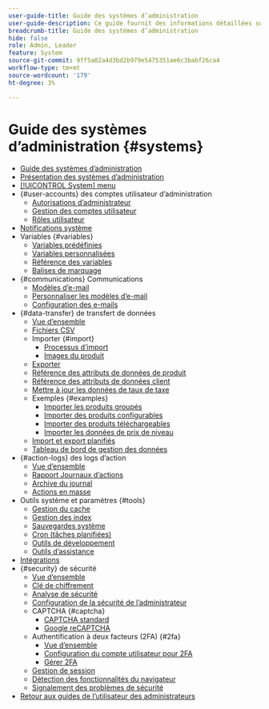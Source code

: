```yaml
---
user-guide-title: Guide des systèmes d’administration
user-guide-description: Ce guide fournit des informations détaillées sur la sécurité des administrateurs, les opérations de maintenance et les ressources à l’échelle du système qui prennent en charge les fonctions organisationnelles au sein de votre boutique Adobe Commerce.
breadcrumb-title: Guide des systèmes d’administration
hide: false
role: Admin, Leader
feature: System
source-git-commit: 9ff5a82a4d3bd2b979e5475351ae6c3babf26ca4
workflow-type: tm+mt
source-wordcount: '179'
ht-degree: 3%

---
```



# Guide des systèmes d’administration {#systems}

- [Guide des systèmes d’administration](guide-overview.md)
- [Présentation des systèmes d’administration](introduction.md)
- [[!UICONTROL System] menu](system-menu.md)
- {#user-accounts} des comptes utilisateur d’administration
   - [Autorisations d’administrateur](permissions.md)
   - [Gestion des comptes utilisateur](permissions-users-all.md)
   - [Rôles utilisateur](permissions-user-roles.md)
- [Notifications système](notifications.md)
- Variables {#variables}
   - [Variables prédéfinies](variables-predefined.md)
   - [Variables personnalisées](variables-custom.md)
   - [Référence des variables](variables-reference.md)
   - [Balises de marquage](markup-tags.md)
- {#communications} Communications
   - [Modèles d’e-mail](email-templates.md)
   - [Personnaliser les modèles d’e-mail](email-template-custom.md)
   - [Configuration des e-mails](email-communications.md)
- {#data-transfer} de transfert de données
   - [Vue d’ensemble](data-transfer.md)
   - [Fichiers CSV](data-csv.md)
   - Importer {#import}
      - [Processus d’import](data-import.md)
      - [Images du produit](data-import-product-images.md)
   - [Exporter](data-export.md)
   - [Référence des attributs de données de produit](data-attributes-product.md)
   - [Référence des attributs de données client](data-attributes-customer.md)
   - [Mettre à jour les données de taux de taxe](data-transfer-tax-rates.md)
   - Exemples {#examples}
      - [Importer les produits groupés](data-transfer-bundle-products.md)
      - [Importer des produits configurables](data-transfer-configurable-products.md)
      - [Importer des produits téléchargeables](data-transfer-downloadable-products.md)
      - [Importer les données de prix de niveau](data-import-price-tier.md)
   - [Import et export planifiés](data-scheduled-import-export.md)
   - [Tableau de bord de gestion des données](data-dashboard.md)
- {#action-logs} des logs d’action
   - [Vue d’ensemble](action-log.md)
   - [Rapport Journaux d’actions](action-log-report.md)
   - [Archive du journal](action-log-archive.md)
   - [Actions en masse](action-log-bulk-actions.md)
- Outils système et paramètres {#tools}
   - [Gestion du cache](cache-management.md)
   - [Gestion des index](index-management.md)
   - [Sauvegardes système](backups.md)
   - [Cron (tâches planifiées)](cron.md)
   - [Outils de développement](developer-tools.md)
   - [Outils d’assistance](support.md)
- [Intégrations](integrations.md)
- {#security} de sécurité
   - [Vue d’ensemble](security.md)
   - [Clé de chiffrement](encryption-key.md)
   - [Analyse de sécurité](security-scan.md)
   - [Configuration de la sécurité de l’administrateur](security-admin.md)
   - CAPTCHA {#captcha}
      - [CAPTCHA standard](security-captcha.md)
      - [Google reCAPTCHA](security-google-recaptcha.md)
   - Authentification à deux facteurs (2FA) {#2fa}
      - [Vue d’ensemble](security-two-factor-authentication.md)
      - [Configuration du compte utilisateur pour 2FA](security-two-factor-authentication-use.md)
      - [Gérer 2FA](security-two-factor-authentication-manage.md)
   - [Gestion de session](security-session-management.md)
   - [Détection des fonctionnalités du navigateur](security-browser-capabilities-detection.md)
   - [Signalement des problèmes de sécurité](security-issue-reporting.md)
- [Retour aux guides de l’utilisateur des administrateurs](https://experienceleague.adobe.com/en/docs/commerce-admin/user-guides/home)


